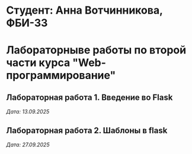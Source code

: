 # Студент: Анна Вотчинникова, ФБИ-33

# Лабораторныве работы по второй части курса "Web-программирование"

## Лабораторная работа 1. Введение во Flask

*Дата: 13.09.2025*

## Лабораторная работа 2. Шаблоны в flask

*Дата: 27.09.2025*
